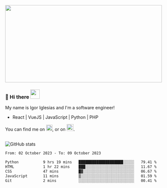 <img src="https://c.tenor.com/KjVxfRrrncUAAAAd/matrix.gif" width="100%" height="250px">

### 🔭 Hi there <img src="https://raw.githubusercontent.com/MartinHeinz/MartinHeinz/master/wave.gif" width="30px">


My name is Igor Iglesias and I'm a software engineer!
<br>

<ul>
  <li> React | VueJS | JavaScript | Python | PHP </li>
</ul>
You can find me on <a href="https://twitter.com/IgorIglesias5"><img src="https://i.imgur.com/JLLlB5S.png" width="20px"></a>, or on <a href="https://www.linkedin.com/in/igor-iglesias-62478428/"><img src="https://i.imgur.com/PXyIkWx.png" width="22px"></a>.

<br>
<br>

![GitHub stats](https://github-readme-stats.vercel.app/api?username=igoiglesias&show_icons=true&count_private=true&theme=chartreuse-dark&hide_title=true)

<!--START_SECTION:waka-->

```txt
From: 02 October 2023 - To: 09 October 2023

Python           9 hrs 19 mins   ████████████████████░░░░░   79.41 %
HTML             1 hr 22 mins    ███░░░░░░░░░░░░░░░░░░░░░░   11.67 %
CSS              47 mins         █▓░░░░░░░░░░░░░░░░░░░░░░░   06.67 %
JavaScript       11 mins         ▒░░░░░░░░░░░░░░░░░░░░░░░░   01.59 %
Git              2 mins          ░░░░░░░░░░░░░░░░░░░░░░░░░   00.41 %
```

<!--END_SECTION:waka-->
